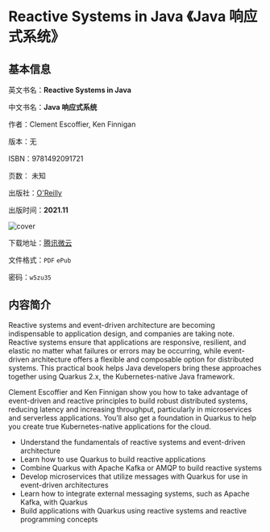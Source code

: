 # Reactive Systems in Java 《Java 响应式系统》

## 基本信息

英文书名：**Reactive Systems in Java**

中文书名：**Java 响应式系统**

作者：Clement Escoffier, Ken Finnigan

版本：无

ISBN：9781492091721

页数： 未知

出版社：[O'Reilly](https://www.oreilly.com/library/view/reactive-systems-in/9781492091714/)

出版时间：**2021.11**

<img :src="$withBase('/images/reactive_systems_in_java.jpg')" alt="cover">

下载地址：[腾讯微云](https://share.weiyun.com/i53exhvq)

文件格式：`PDF` `ePub`

密码：`w5zu35`

## 内容简介

Reactive systems and event-driven architecture are becoming indispensable to application design, and companies are taking note. Reactive systems ensure that applications are responsive, resilient, and elastic no matter what failures or errors may be occurring, while event-driven architecture offers a flexible and composable option for distributed systems. This practical book helps Java developers bring these approaches together using Quarkus 2.x, the Kubernetes-native Java framework.

Clement Escoffier and Ken Finnigan show you how to take advantage of event-driven and reactive principles to build robust distributed systems, reducing latency and increasing throughput, particularly in microservices and serverless applications. You’ll also get a foundation in Quarkus to help you create true Kubernetes-native applications for the cloud.

- Understand the fundamentals of reactive systems and event-driven architecture
- Learn how to use Quarkus to build reactive applications
- Combine Quarkus with Apache Kafka or AMQP to build reactive systems
- Develop microservices that utilize messages with Quarkus for use in event-driven architectures
- Learn how to integrate external messaging systems, such as Apache Kafka, with Quarkus
- Build applications with Quarkus using reactive systems and reactive programming concepts
